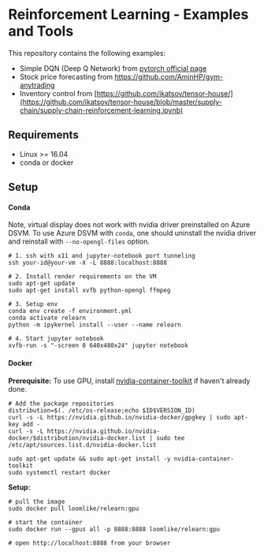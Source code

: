 # Reinforcement Learning - Examples and Tools

This repository contains the following examples:
* Simple DQN (Deep Q Network) from [pytorch official page](https://pytorch.org/tutorials/intermediate/reinforcement_q_learning.html)
* Stock price forecasting from https://github.com/AminHP/gym-anytrading
* Inventory control from [https://github.com/ikatsov/tensor-house/](https://github.com/ikatsov/tensor-house/blob/master/supply-chain/supply-chain-reinforcement-learning.ipynb)


## Requirements
* Linux >= 16.04
* conda or docker

## Setup
#### Conda

Note, virtual display does not work with nvidia driver preinstalled on Azure DSVM. To use Azure DSVM with `conda`, one should uninstall the nvidia driver and reinstall with `--no-opengl-files` option.

```
# 1. ssh with x11 and jupyter-notebook port tunneling
ssh your-id@your-vm -X -L 8888:localhost:8888 

# 2. Install render requirements on the VM
sudo apt-get update
sudo apt-get install xvfb python-opengl ffmpeg

# 3. Setup env
conda env create -f environment.yml
conda activate relearn
python -m ipykernel install --user --name relearn

# 4. Start jupyter notebook
xvfb-run -s "-screen 0 640x480x24" jupyter notebook 
```

#### Docker

**Prerequisite:** 
To use GPU, install [nvidia-container-toolkit](https://github.com/NVIDIA/nvidia-docker) if haven't already done.
```
# Add the package repositories
distribution=$(. /etc/os-release;echo $ID$VERSION_ID)
curl -s -L https://nvidia.github.io/nvidia-docker/gpgkey | sudo apt-key add -
curl -s -L https://nvidia.github.io/nvidia-docker/$distribution/nvidia-docker.list | sudo tee /etc/apt/sources.list.d/nvidia-docker.list

sudo apt-get update && sudo apt-get install -y nvidia-container-toolkit
sudo systemctl restart docker
```

**Setup:**
```
# pull the image
sudo docker pull loomlike/relearn:gpu

# start the container
sudo docker run --gpus all -p 8888:8888 loomlike/relearn:gpu

# open http://localhost:8888 from your browser
```
